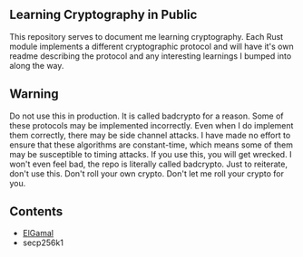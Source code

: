 ## Learning Cryptography in Public
This repository serves to document me learning cryptography. Each Rust module implements a different cryptographic protocol and will have it's own readme describing the protocol and any interesting learnings I bumped into along the way.

## Warning
Do not use this in production. It is called badcrypto for a reason. Some of these protocols may be implemented incorrectly. Even when I do implement them correctly, there may be side channel attacks. I have made no effort to ensure that these algorithms are constant-time, which means some of them may be susceptible to timing attacks. If you use this, you will get wrecked. I won't even feel bad, the repo is literally called badcrypto. Just to reiterate, don't use this. Don't roll your own crypto. Don't let me roll your crypto for you. 

## Contents
- [ElGamal](./src/elgamal)
- secp256k1

